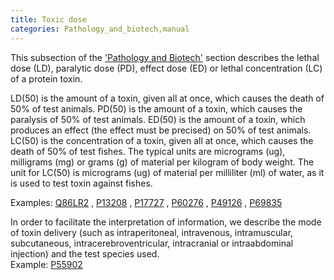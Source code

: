 ```yaml
---
title: Toxic dose
categories: Pathology_and_biotech,manual
---
```


This subsection of the ['Pathology and Biotech'](https://www.uniprot.org/help/pathology%5Fand%5Fbiotech%5Fsection) section describes the lethal dose (LD), paralytic dose (PD), effect dose (ED) or lethal concentration (LC) of a protein toxin.

LD(50) is the amount of a toxin, given all at once, which causes the death of 50% of test animals. PD(50) is the amount of a toxin, which causes the paralysis of 50% of test animals. ED(50) is the amount of a toxin, which produces an effect (the effect must be precised) on 50% of test animals. LC(50) is the concentration of a toxin, given all at once, which causes the death of 50% of test fishes. The typical units are micrograms (ug), milligrams (mg) or grams (g) of material per kilogram of body weight. The unit for LC(50) is micrograms (ug) of material per milliliter (ml) of water, as it is used to test toxin against fishes.

Examples: [Q86LR2](https://www.uniprot.org/uniprotkb/Q86LR2#pathology_and_biotech) , [P13208](https://www.uniprot.org/uniprotkb/P13208#pathology_and_biotech) , [P17727](https://www.uniprot.org/uniprotkb/P17727#pathology_and_biotech) , [P60276](https://www.uniprot.org/uniprotkb/P60276#pathology_and_biotech) , [P49126](https://www.uniprot.org/uniprotkb/P49126#pathology_and_biotech) , [P69835](https://www.uniprot.org/uniprotkb/P69835#pathology_and_biotech)

In order to facilitate the interpretation of information, we describe the mode of toxin delivery (such as intraperitoneal, intravenous, intramuscular, subcutaneous, intracerebroventricular, intracranial or intraabdominal injection) and the test species used.  
Example: [P55902](https://www.uniprot.org/uniprotkb/P55902#pathology%5Fand%5Fbiotech)
